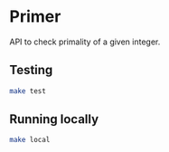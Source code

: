 # Primer

API to check primality of a given integer.

## Testing

```bash
make test
```

## Running locally

```bash
make local
```
